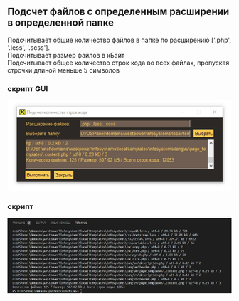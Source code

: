 ## Подсчет файлов с определенным расширении в определенной папке
Подсчитывает общие количество файлов в папке по расширению ['.php', '.less', '.scss'].  
Подсчитывает размер файлов в кБайт  
Подсчитывает общее количество строк кода во всех файлах, пропуская строчки длиной меньше 5 символов

### скрипт GUI

![countFilesGUI.py](https://github.com/otolaa/Tkinter/blob/master/img/countFilesGUI.jpg "countFilesGUI.py")

### скрипт

![countFiles.py](https://github.com/otolaa/Tkinter/blob/master/img/countFiles.jpg "countFiles.py")